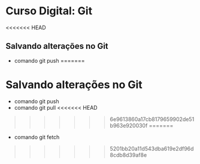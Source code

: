 # Curso Digital: Git

<<<<<<< HEAD
## Salvando alterações no Git
* comando git push
=======
# Salvando alterações no Git
* comando git push
* comando git pull
<<<<<<< HEAD
>>>>>>> 6e9613860a17cb8179659902de51b963e920030f
=======
* comando git fetch
>>>>>>> 5201bb20a11d543dba619e2df96d8cdb8d39af8e
